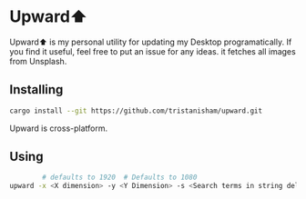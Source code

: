 # Upward⬆

Upward⬆ is my personal utility for updating my Desktop programatically. If you find it useful, feel free to put an issue for any ideas. it fetches all images from Unsplash.

## Installing
```sh
cargo install --git https://github.com/tristanisham/upward.git
```
Upward is cross-platform.

## Using
```sh
        # defaults to 1920  # Defaults to 1080
upward -x <X dimension> -y <Y Dimension> -s <Search terms in string deliminated by spaces>
```
